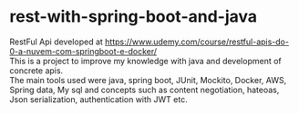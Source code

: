 # rest-with-spring-boot-and-java
RestFul Api developed at https://www.udemy.com/course/restful-apis-do-0-a-nuvem-com-springboot-e-docker/ <br>
This is a project to improve my knowledge with java and development of concrete apis. <br>
The main tools used were java, spring boot, JUnit, Mockito, Docker, AWS, Spring data, My sql and concepts such as content negotiation, hateoas, Json serialization, authentication with JWT etc.

